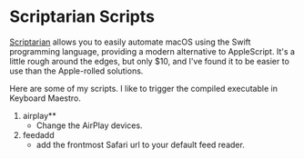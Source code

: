 # Scriptarian Scripts

[Scriptarian](https://scriptarian.com) allows you to easily automate macOS using the Swift programming language, providing a modern alternative to AppleScript. It's a little rough around the edges, but only $10, and I've found it to be easier to use than the Apple-rolled solutions.

Here are some of my scripts. I like to trigger the compiled executable in Keyboard Maestro.

1. airplay**
	- Change the AirPlay devices.
2. feedadd
	- add the frontmost Safari url to your default feed reader.